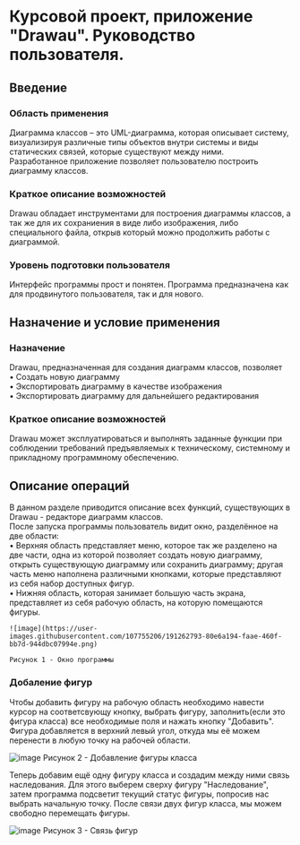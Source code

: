 # Курсовой проект, приложение "Drawau". Руководство пользователя.

## Введение
### Область применения
  Диаграмма классов – это UML-диаграмма, которая описывает систему, визуализируя различные типы объектов внутри системы и виды статических связей, которые существуют между ними.  
  Разработанное приложение позволяет пользователю построить диаграмму классов.

### Краткое описание возможностей
  Drawau обладает инструментами для построения диаграммы классов, а так же для их сохраниения в виде либо изображения, либо специального файла, открыв который можно продолжить работы с диаграммой.

### Уровень подготовки пользователя
  Интерфейс программы прост и понятен. Программа предназначена как для продвинутого пользователя, так и для нового.
 
## Назначение и условие применения
### Назначение
  Drawau, предназначенная для создания диаграмм классов, позволяет  
    • Создать новую диаграмму  
    • Экспортировать диаграмму в качестве изображения  
    • Экспортировать диаграмму для дальнейшего редактирования  

### Краткое описание возможностей
  Drawau может эксплуатироваться и выполнять заданные функции при соблюдении требований предъявляемых к техническому, системному и прикладному программному обеспечению.

## Описание операций
  В данном разделе приводится описание всех функций, существующих в Drawau - редакторе диаграмм классов.  
  После запуска программы пользователь видит окно, разделённое на две области:  
    • Верхняя область представляет меню, которое так же разделено на две части, одна из которой позволяет создать новую диаграмму, открыть существующую диаграмму или сохранить диаграмму; другая часть меню наполнена различными кнопками, которые представляют из себя набор доступных фигур.  
    • Нижняя область, которая занимает большую часть экрана, представляет из себя рабочую область, на которую помещаются фигуры.  
    
    ![image](https://user-images.githubusercontent.com/107755206/191262793-80e6a194-faae-460f-bb7d-944dbc07994e.png)
    
    Рисунок 1 - Окно программы

### Добаление фигур
  Чтобы добавить фигуру на рабочую область необходимо навести курсор на соответсвующу кнопку, выбрать фигуру, заполнить(если это фигура класса) все необходимые поля и нажать кнопку "Добавить". Фигура добавляется в верхний левый угол, откуда мы её можем перенести в любую точку на рабочей области.
  
  ![image](https://user-images.githubusercontent.com/107755206/191261660-e2654cdb-324e-4f58-81a6-29277b5e63a8.png)
  Рисунок 2 - Добавление фигуры класса
  
 Теперь добавим ещё одну фигуру класса и создадим между ними связь наследования. Для этого выберем сверху фигуру "Наследование", затем программа подсветит текущий статус фигуры, попросив нас выбрать начальную точку. После связи двух фигур класса, мы можем свободно перемещать фигуры.
 
 ![image](https://user-images.githubusercontent.com/107755206/191262438-d2b8fe5c-3f16-46d2-981a-8a723cb66298.png)
 Рисунок 3 - Связь фигур
 

  
